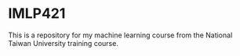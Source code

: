 # IMLP421
This is a repository for my machine learning course from the National Taiwan University training course.
